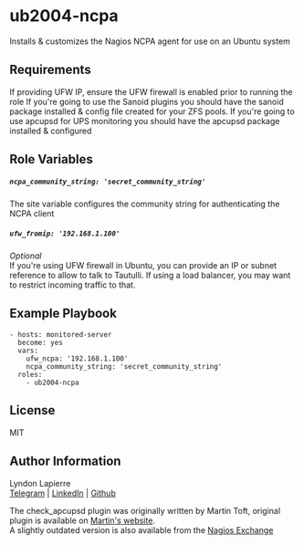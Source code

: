 ub2004-ncpa 
=========

Installs & customizes the Nagios NCPA agent for use on an Ubuntu system

Requirements
------------

If providing UFW IP, ensure the UFW firewall is enabled prior to running the role
If you're going to use the Sanoid plugins you should have the sanoid package installed & config file created for your ZFS pools.
If you're going to use apcupsd for UPS monitoring you should have the apcupsd package installed & configured

Role Variables
--------------

##### ```ncpa_community_string: 'secret_community_string'```
The site variable configures the community string for authenticating the NCPA client

##### ```ufw_fromip: '192.168.1.100'```
*Optional*  
If you're using UFW firewall in Ubuntu, you can provide an IP or subnet reference to allow to talk to Tautulli. If using a load balancer, you may want to restrict incoming traffic to that.

Example Playbook
----------------

    - hosts: monitored-server
      become: yes
      vars:
        ufw_ncpa: '192.168.1.100'
        ncpa_community_string: 'secret_community_string'
      roles:
        - ub2004-ncpa

License
-------

MIT

Author Information
------------------

Lyndon Lapierre  
[Telegram](https://t.me/ljlapierre) | [LinkedIn](https://linkedin.com/in/lyndonlapierre) | [Github](https://github.com/ljlapierre)

The check_apcupsd plugin was originally written by Martin Toft, original plugin is available on [Martin's website](http://martintoft.dk/?p=check_apcupsd).  
A slightly outdated version is also available from the [Nagios Exchange](https://exchange.nagios.org/directory/Plugins/Hardware/UPS/APC/check_apcupsd)